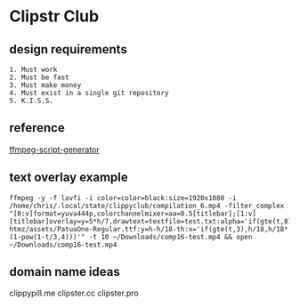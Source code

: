 # Clipstr Club

## design requirements

    1. Must work
    2. Must be fast
    3. Must make money
    4. Must exist in a single git repository
    5. K.I.S.S.


## reference

[ffmpeg-script-generator](https://romander.github.io/ffmpeg-script-generator/)


## text overlay example

```
ffmpeg -y -f lavfi -i color=color=black:size=1920x1080 -i /home/chris/.local/state/clippyclub/compilation_6.mp4 -filter_complex "[0:v]format=yuva444p,colorchannelmixer=aa=0.5[titlebar];[1:v][titlebar]overlay=y=5*h/7,drawtext=textfile=test.txt:alpha='if(gte(t,8),0,0.8)':fontsize=h/18:fontcolor=white:fontfile=/home/chris/Documents/clippyclub-htmz/assets/PatuaOne-Regular.ttf:y=h-h/18-th:x='if(gte(t,3),h/18,h/18*(1-pow(1-t/3,4)))'" -t 10 ~/Downloads/comp16-test.mp4 && open ~/Downloads/comp16-test.mp4
```


## domain name ideas

clippypill.me
clipster.cc
clipster.pro
